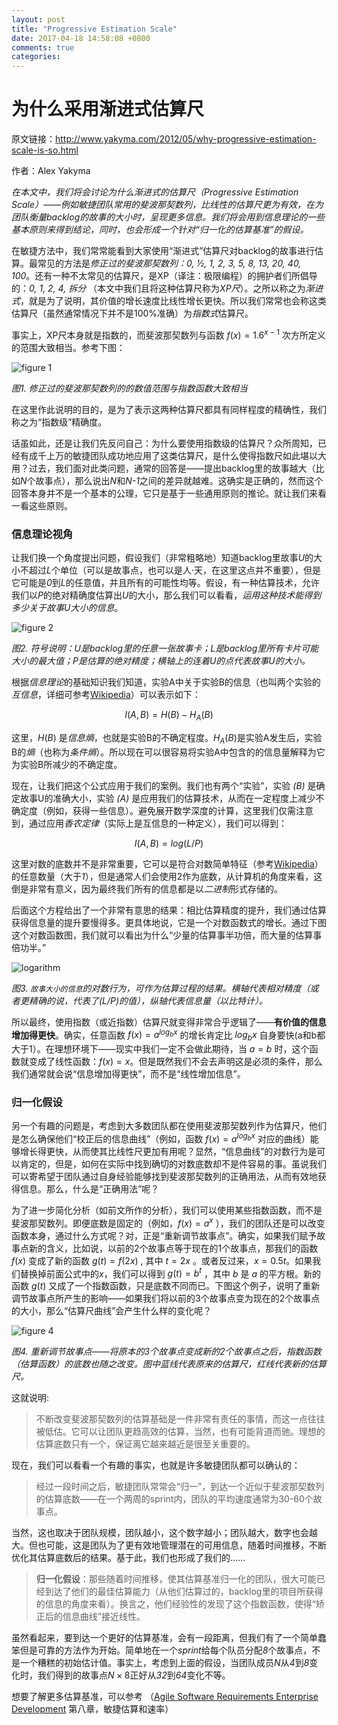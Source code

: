 ```yaml
---
layout: post
title: "Progressive Estimation Scale"
date: 2017-04-18 14:58:08 +0800
comments: true
categories:
---
```

# 为什么采用渐进式估算尺

原文链接：http://www.yakyma.com/2012/05/why-progressive-estimation-scale-is-so.html

作者：Alex Yakyma

*在本文中，我们将会讨论为什么渐进式的估算尺（Progressive Estimation Scale）——例如敏捷团队常用的斐波那契数列，比线性的估算尺更为有效，在为团队衡量backlog的故事的大小时，呈现更多信息。我们将会用到信息理论的一些基本原则来得到结论，同时，也会形成一个针对“归一化的估算基准”的假设。*

在敏捷方法中，我们常常能看到大家使用“渐进式”估算尺对backlog的故事进行估算。最常见的方法是*修正过的斐波那契数列：0, ½, 1, 2, 3, 5, 8, 13, 20, 40, 100*。还有一种不太常见的估算尺，是XP（译注：极限编程）的拥护者们所倡导的：*0, 1, 2, 4, 拆分* （本文中我们且将这种估算尺称为*XP尺*）。之所以称之为*渐进式*，就是为了说明，其价值的增长速度比线性增长更快。所以我们常常也会称这类估算尺（虽然通常情况下并不是100%准确）为*指数式*估算尺。

事实上，XP尺本身就是指数的，而斐波那契数列与函数 $f(x)=1.6^{x-1}$ 次方所定义的范围大致相当。参考下图：

![figure 1](http://4.bp.blogspot.com/-iVp2BxSk4Yc/T7QOuWzzRhI/AAAAAAAAABM/nREHx0NKwoU/s1600/Approximating+Fibonacci+with+the+Exponent.PNG)

*图1. 修正过的斐波那契数列的的数值范围与指数函数大致相当*

在这里作此说明的目的，是为了表示这两种估算尺都具有同样程度的精确性，我们称之为“指数级”精确度。

话虽如此，还是让我们先反问自己：为什么要使用指数级的估算尺？众所周知，已经有成千上万的敏捷团队成功地应用了这类估算尺，是什么使得指数尺如此堪以大用？过去，我们面对此类问题，通常的回答是——提出backlog里的故事越大（比如*N*个故事点），那么说出*N*和*N-1*之间的差异就越难。这确实是正确的，然而这个回答本身并不是一个基本的公理，它只是基于一些通用原则的推论。就让我们来看一看这些原则。

### 信息理论视角

让我们换一个角度提出问题，假设我们（非常粗略地）知道backlog里故事*U*的大小不超过*L*个单位（可以是故事点，也可以是人·天，在这里这点并不重要），但是它可能是*0*到*L*的任意值，并且所有的可能性均等。假设，有一种估算技术，允许我们以*P*的绝对精确度估算出*U*的大小，那么我们可以看看，*运用这种技术能得到多少关于故事U大小的信息*。

![figure 2](http://1.bp.blogspot.com/-YhVER_2Y_Yc/T7QPgdVnOMI/AAAAAAAAABc/q47FM32UeA0/s1600/Estimation+Precision.PNG)

*图2. 符号说明：U是backlog里的任意一张故事卡；L是backlog里所有卡片可能大小的最大值；P是估算的绝对精度；横轴上的连着U的点代表故事U的大小。*

根据*信息理论*的基础知识我们知道，实验A中关于实验B的信息（也叫两个实验的*互信息*，详细可参考[Wikipedia](https://en.wikipedia.org/wiki/Mutual_information)）可以表示如下：

$$I(A,B) = H(B) - H_A(B)$$

这里，$H(B)$ 是*信息熵*，也就是实验B的不确定程度。$H_A(B)$是实验A发生后，实验B的*熵*（也称为*条件熵*）。所以现在可以很容易将实验A中包含的的信息量解释为它为实验B所减少的不确定度。

现在，让我们把这个公式应用于我们的案例。我们也有两个“实验”，实验 *(B)* 是确定故事U的准确大小，实验 *(A)* 是应用我们的估算技术，从而在一定程度上减少不确定度（例如，获得一些信息）。避免展开数学深度的计算，这里我们仅需注意到，通过应用*香农定律*（实际上是互信息的一种定义），我们可以得到：

$$I(A,B) = log(L/P)$$

这里对数的底数并不是非常重要，它可以是符合对数简单特征（参考[Wikipedia](https://en.wikipedia.org/wiki/Logarithm#Change_of_base)）的任意数量（大于*1*），但是通常人们会使用2作为底数，从计算机的角度来看，这倒是非常有意义，因为最终我们所有的信息都是以*二进制*形式存储的。

后面这个方程给出了一个非常有意思的结果：相比估算精度的提升，我们通过估算获得信息量的提升要慢得多。更具体地说，它是一个对数函数式的增长。通过下图这个对数函数图，我们就可以看出为什么“少量的估算事半功倍，而大量的估算事倍功半。”

![logarithm](http://4.bp.blogspot.com/-zjnIclCp94I/T7QPU8Kx7qI/AAAAAAAAABU/nshBmneor7Q/s1600/logarithm.PNG)

*图3. `故事大小的信息`的对数行为，可作为估算过程的结果。横轴代表相对精度（或者更精确的说，代表了\(L/P\)的值），纵轴代表信息量（以比特计）。*

所以最终，使用指数（或近指数）估算尺就变得非常合乎逻辑了——**有价值的信息增加得更快**。确实，任意函数 $f(x)=a^{log_bx}$ 的增长肯定比 $log_bx$ 自身要快(a和b都大于1）。在理想环境下——现实中我们一定不会做此期待，当 $a=b$ 时，这个函数就变成了线性函数：$f(x) = x$。但是既然我们不会去声明这是必须的条件，那么我们通常就会说“信息增加得更快”，而不是“线性增加信息”。

### 归一化假设

另一个有趣的问题是，考虑到大多数团队都在使用斐波那契数列作为估算尺，他们是怎么确保他们“校正后的信息曲线”（例如，函数 $f(x)=a^{log_bx}$ 对应的曲线）能够增长得更快，从而使其比线性尺更加有用呢？显然，“信息曲线”的对数行为是可以肯定的，但是，如何在实际中找到确切的对数底数却不是件容易的事。虽说我们可以寄希望于团队通过自身经验能够找到斐波那契数列的正确用法，从而有效地获得信息。那么，什么是“正确用法”呢？

为了进一步简化分析（如前文所作的分析），我们可以使用某些指数函数，而不是斐波那契数列。即便底数是固定的（例如，$f(x)=a^x$ ），我们的团队还是可以改变函数本身，通过什么方式呢？对，正是“重新调节故事点”。确实，如果我们赋予故事点新的含义，比如说，以前的2个故事点等于现在的1个故事点，那我们的函数 $f(x)$ 变成了新的函数 $g(t)=f(2x)$ , 其中 $t=2x$ 。或者反过来，$x=0.5t$。如果我们替换掉前面公式中的$x$，我们可以得到 $g(t)=b^t$ ，其中 $b$ 是 $a$ 的平方根。新的函数 $g(t)$ 又成了一个指数函数，只是底数不同而已。下图这个例子，说明了重新调节故事点所产生的影响——如果我们将以前的3个故事点变为现在的2个故事点的大小，那么“估算尺曲线”会产生什么样的变化呢？

![figure 4](http://2.bp.blogspot.com/-tVv8EZDhbkE/T7QQdfbQzjI/AAAAAAAAABk/_I2Cp2tpUKE/s1600/Rescaling+the+estimation+base.PNG)

*图4. 重新调节故事点——将原本的3个故事点变成新的2个故事点之后，指数函数（估算函数）的底数也随之改变。图中蓝线代表原来的估算尺，红线代表新的估算尺。*

这就说明:

>不断改变斐波那契数列的估算基础是一件非常有责任的事情，而这一点往往被低估。它可以让团队更趋高效的估算，当然，也有可能背道而驰。理想的估算底数只有一个，保证离它越来越近是很至关重要的。

现在，我们可以看看一个有趣的事实，也就是许多敏捷团队都可以确认的：

>经过一段时间之后，敏捷团队常常会“归一”，到达一个近似于斐波那契数列的估算底数——在一个两周的sprint内，团队的平均速度通常为30-60个故事点。

当然，这也取决于团队规模，团队越小，这个数字越小；团队越大，数字也会越大。但也可能，这是团队为了更有效地管理潜在的可用信息，随着时间推移，不断优化其估算底数后的结果。基于此，我们也形成了我们的……

>**归一化假设**：那些随着时间推移，使其估算基准归一化的团队，很大可能已经到达了他们的最佳估算能力（从他们估算过的，backlog里的项目所获得的信息的角度来看）。换言之，他们经验性的发现了这个指数函数，使得“矫正后的信息曲线”接近线性。

虽然看起来，要到达一个更好的估算基准，会有一段距离，但我们有了一个简单蠢笨但是可靠的方法作为开始。简单地在一个*sprint*给每个队员分配*8*个故事点，不是一个糟糕的初始估计值。事实上，考虑到上面的假设，当团队成员*N*从*4*到*8*变化时，我们得到的故事点$N×8$正好从*32*到*64*变化不等。

想要了解更多估算基准，可以参考 （[Agile Software Requirements Enterprise Development](http://www.amazon.com/Agile-Software-Requirements-Enterprise-Development/dp/0321635841) 第八章，敏捷估算和速率）
